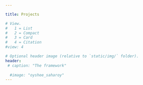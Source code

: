 ```yaml
---

title: Projects

# View.
#   1 = List
#   2 = Compact
#   3 = Card
#   4 = Citation
#view: 4

# Optional header image (relative to `static/img/` folder).
header:
 # caption: "The framework"
  
  #image: "oyshee_saharoy"
---
```

